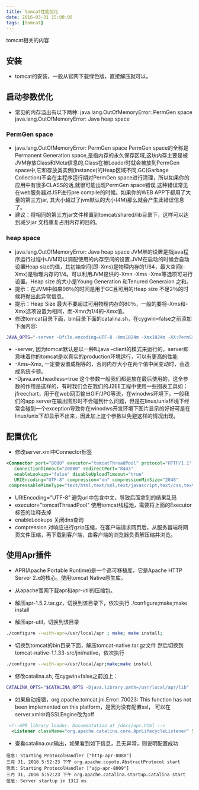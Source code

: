 ```yaml
---
title: tomcat性能优化
date: 2016-03-31 15:00:00
tags: [tomcat]
---
```

tomcat相关的内容
<!-- more -->

## 安装
- tomcat的安装，一般从官网下载绿色版，直接解压就可以。
## 启动参数优化
- 常见的内存溢出有以下两种:
java.lang.OutOfMemoryError: PermGen space
java.lang.OutOfMemoryError: Java heap space
### PermGen space  
- java.lang.OutOfMemoryError: PermGen space
PermGen space的全称是Permanent Generation space,是指内存的永久保存区域,这块内存主要是被JVM存放Class和Meta信息的,Class在被Loader时就会被放到PermGen space中,它和存放类实例(Instance)的Heap区域不同,GC(Garbage Collection)不会在主程序运行期对PermGen space进行清理，所以如果你的应用中有很多CLASS的话,就很可能出现PermGen space错误,这种错误常见在web服务器对JSP进行pre compile的时候。如果你的WEB APP下都用了大量的第三方jar, 其大小超过了jvm默认的大小(4M)那么就会产生此错误信息了。
- 建议：将相同的第三方jar文件移置到tomcat/shared/lib目录下，这样可以达到减少jar 文档重复占用内存的目的。
### heap space
- java.lang.OutOfMemoryError: Java heap space
JVM堆的设置是指java程序运行过程中JVM可以调配使用的内存空间的设置.JVM在启动的时候会自动设置Heap size的值，其初始空间(即-Xms)是物理内存的1/64，最大空间(-Xmx)是物理内存的1/4。可以利用JVM提供的-Xmn -Xms -Xmx等选项可进行设置。Heap size 的大小是Young Generation 和Tenured Generaion 之和。
- 提示：在JVM中如果98％的时间是用于GC且可用的Heap size 不足2％的时候将抛出此异常信息。
- 提示：Heap Size 最大不要超过可用物理内存的80％，一般的要将-Xms和-Xmx选项设置为相同，而-Xmn为1/4的-Xmx值。 
- 修改tomcat目录下面，bin目录下面的catalina.sh，在cygwin=false之前添加下面内容:
```bash
JAVA_OPTS="-server -Dfile.encoding=UTF-8 -Xms1024m -Xmx1024m -XX:PermSize=256m -XX:MaxPermSize=512m -Xverify:none -Djava.net.preferIPv4Stack=true -XX:+AggressiveOpts -XX:+DisableExplicitGC -XX:+UseConcMarkSweepGC -XX:+UseParNewGC -Djava.awt.headless=true"
```
- -server, 因为tomcat默认是以一种叫java –client的模式来运行的，server即意味着你的tomcat是以真实的production环境运行，可以有更高的性能
-  -Xms–Xmx, 一定要设置成相等的，否则内存大小在两个值中间变动时，会造成系统卡顿。
-  -Djava.awt.headless=true
这个参数一般我们都是放在最后使用的，这全参数的作用是这样的，有时我们会在我们的J2EE工程中使用一些图表工具如：jfreechart，用于在web网页输出GIF/JPG等流，在winodws环境下，一般我们的app server在输出图形时不会碰到什么问题，但是在linux/unix环境下经常会碰到一个exception导致你在winodws开发环境下图片显示的好好可是在linux/unix下却显示不出来，因此加上这个参数以免避这样的情况出现。
## 配置优化
- 修改server.xml中Connector标签
```xml
<Connector port="8080" executor="tomcatThreadPool" protocol="HTTP/1.1"
   connectionTimeout="20000" redirectPort="8443" 
   enableLookups="false" disableUploadTimeout="true"
   URIEncoding="UTF-8" compression="on" compressionMinSize="2048"
 compressableMimeType="text/html,text/xml,text/javascript,text/css,text/plain" />
```
- URIEncoding=”UTF-8”
避免url中包含中文，导致后面拿到的结果乱码
- executor="tomcatThreadPool"
使用tomcat线程池，需要将上面的Executor标签的注释去掉
- enableLookups
关闭dns查询
- compression
对响应进行gzip压缩，在客户端请求网页后，从服务器端将网页文件压缩，再下载到客户端，由客户端的浏览器负责解压缩并浏览。
## 使用Apr插件
- APR(Apache Portable Runtime)是一个高可移植库，它是Apache HTTP Server 2.x的核心。使用tomcat Native原生库。
- 从apache官网下载apr和apr-util的压缩包。
- 解压apr-1.5.2.tar.gz，切换到该目录下，依次执行 
 ./configure;make;make install

- 解压apr-util，切换到该目录

```bash 
./configure --with-apr=/usr/local/apr ; make; make install;
```

- 切换到tomcat的bin目录下面，解压tomcat-native.tar.gz文件
然后切换到tomcat-native-1.1.33-src/jni/native，依次执行

```bash
./configure --with-apr=/usr/local/apr;make;make install
```

- 修改catalina.sh, 在cygwin=false之前加上：
```bash
CATALINA_OPTS="$CATALINA_OPTS -Djava.library.path=/usr/local/apr/lib"
```
- 如果启动报错，org.apache.tomcat.jni.Error: 70023: This function has not been implemented on this platform，是因为没有配置ssl， 可以在server.xml中将SSLEngine改为off
```xml
 <!--APR library loader. Documentation at /docs/apr.html -->
  <Listener className="org.apache.catalina.core.AprLifecycleListener" SSLEngine="off" />
```
- 查看catalina.out输出，如果看到如下信息，且无异常，则说明配置成功
```
信息: Starting ProtocolHandler ["http-apr-8080"]
三月 31, 2016 5:52:23 下午 org.apache.coyote.AbstractProtocol start
信息: Starting ProtocolHandler ["ajp-apr-8009"]
三月 31, 2016 5:52:23 下午 org.apache.catalina.startup.Catalina start
信息: Server startup in 1312 ms
```
 